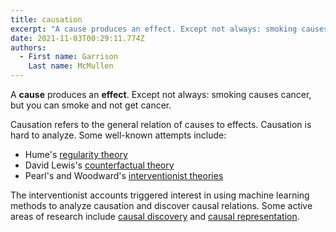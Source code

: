 ```yaml
---
title: causation
excerpt: "A cause produces an effect. Except not always: smoking causes cancer, but you can smoke and not get cancer"
date: 2021-11-03T00:29:11.774Z
authors:
  - First name: Garrison
    Last name: McMullen
---
```

A **cause** produces an **effect**. Except not always: smoking causes cancer, but you can smoke and not get cancer.

Causation refers to the general relation of causes to effects. Causation is hard to analyze. Some well-known attempts include:

* Hume's [regularity theory](https://plato.stanford.edu/entries/causation-regularity)
* David Lewis's [counterfactual theory](https://plato.stanford.edu/entries/causation-counterfactual/)
* Pearl's and Woodward's [interventionist theories](https://plato.stanford.edu/entries/causation-mani/#StruEquaDireGrapManiTheoCaus)

The interventionist accounts triggered interest in using machine learning methods to analyze causation and discover causal relations. Some active areas of research include [causal discovery](<https://doi.org/10.3389/fgene.2019.00524>) and [causal representation](https://arxiv.org/abs/2102.11107).
